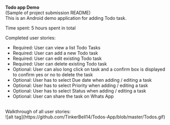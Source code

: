 <b>Todo app Demo</b><br>
(Sample of project submission README)
<br>
This is an Android demo application for adding Todo task.

Time spent: 5 hours spent in total

Completed user stories:
<br>
<ul>
<li>Required: User can view a list Todo Tasks</li>
<li>Required: User can add a new Todo task</li>
<li>Required: User can edit existing Todo task</li>
<li>Required: User can delete existing Todo task</li>
<li>Optional: User can also long click on task and a confirm box is displayed to confirm yes or no to delete the task</li>
<li>Optional: User has to select Due date when adding / editing a task</li>
<li>Optional: User has to select Priority when adding / editing a task</li>
<li>Optional: User has to select Status when adding / editing a task</li>
<li>Optional: User can share the task on Whats App</li>

</ul>
 <br>
 Walkthrough of all user stories:
 <br>
 ![alt tag](https://github.com/TinkerBell14/Todos-App/blob/master/Todos.gif)
